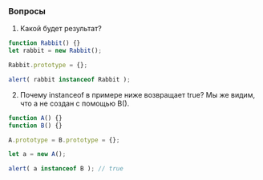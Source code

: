 ### Вопросы

1. Какой будет результат?

```javascript
function Rabbit() {}
let rabbit = new Rabbit();

Rabbit.prototype = {};

alert( rabbit instanceof Rabbit );
```


2. Почему instanceof в примере ниже возвращает true? Мы же видим, что a не создан с помощью B().

```javascript
function A() {}
function B() {}

A.prototype = B.prototype = {};

let a = new A();

alert( a instanceof B ); // true
```
